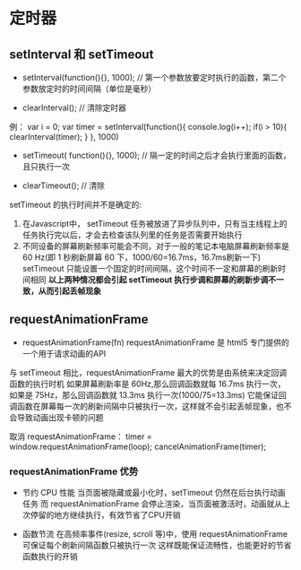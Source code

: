 # 定时器

## setInterval 和 setTimeout

- setInterval(function(){}, 1000);
 // 第一个参数放要定时执行的函数，第二个参数放定时的时间间隔（单位是毫秒）

- clearInterval();  // 清除定时器

例：
var i = 0;
var timer = setInterval(function(){
    console.log(i++);
    if(i > 10){
        clearInterval(timer);
    }
}, 1000)

- setTimeout( function(){}, 1000);
 // 隔一定的时间之后才会执行里面的函数，且只执行一次

- clearTimeout(); // 清除

setTimeout 的执行时间并不是确定的:

1. 在Javascript中， setTimeout 任务被放进了异步队列中，只有当主线程上的任务执行完以后，才会去检查该队列里的任务是否需要开始执行
2. 不同设备的屏幕刷新频率可能会不同，对于一般的笔记本电脑屏幕刷新频率是 60 Hz(即 1 秒刷新屏幕 60 下，1000/60=16.7ms，16.7ms刷新一下)
setTimeout 只能设置一个固定的时间间隔，这个时间不一定和屏幕的刷新时间相同
**以上两种情况都会引起 setTimeout 执行步调和屏幕的刷新步调不一致，从而引起丢帧现象**

## requestAnimationFrame

- requestAnimationFrame(fn)
requestAnimationFrame 是 html5 专门提供的一个用于请求动画的API

与 setTimeout 相比，requestAnimationFrame 最大的优势是由系统来决定回调函数的执行时机
如果屏幕刷新率是 60Hz,那么回调函数就每 16.7ms 执行一次，如果是 75Hz，那么回调函数就 13.3ms 执行一次(1000/75=13.3ms)
它能保证回调函数在屏幕每一次的刷新间隔中只被执行一次，这样就不会引起丢帧现象，也不会导致动画出现卡顿的问题

取消 requestAnimationFrame：
timer = window.requestAnimationFrame(loop);
cancelAnimationFrame(timer);

### requestAnimationFrame 优势

- 节约 CPU 性能
当页面被隐藏或最小化时，setTimeout 仍然在后台执行动画任务
而 requestAnimationFrame 会停止渲染，当页面被激活时，动画就从上次停留的地方继续执行，有效节省了CPU开销

- 函数节流
在高频率事件(resize, scroll 等)中，使用 requestAnimationFrame 可保证每个刷新间隔函数只被执行一次
这样既能保证流畅性，也能更好的节省函数执行的开销
